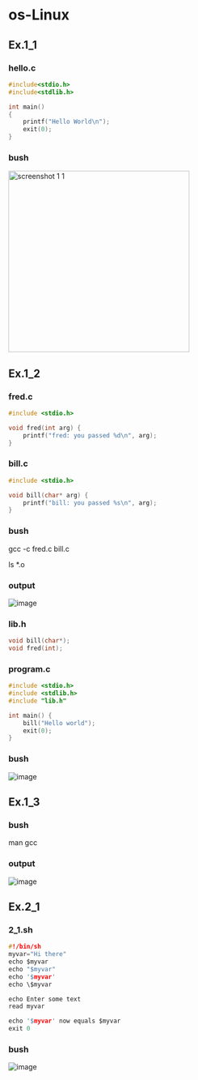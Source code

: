 # os-Linux
## Ex.1_1
### hello.c
```C
#include<stdio.h>
#include<stdlib.h>

int main()
{
	printf("Hello World\n");
	exit(0);
}
```
### bush
<img width="358" alt="screenshot 1 1" src="https://user-images.githubusercontent.com/63101910/93661784-3ff5c880-fa63-11ea-877a-b9f7fa990676.PNG">

## Ex.1_2
### fred.c
```C
#include <stdio.h>

void fred(int arg) {
    printf("fred: you passed %d\n", arg);
}
```

### bill.c
```C
#include <stdio.h>

void bill(char* arg) {
    printf("bill: you passed %s\n", arg);
}
```
### bush
gcc -c fred.c bill.c

ls *.o

### output
![image](https://user-images.githubusercontent.com/63101910/93662952-b0551780-fa6c-11ea-9180-11a2a875dc5d.png)

### lib.h
```C
void bill(char*);
void fred(int);
```
### program.c
```C
#include <stdio.h>
#include <stdlib.h>
#include "lib.h"

int main() {
    bill("Hello world");
    exit(0);
}
```
### bush
![image](https://user-images.githubusercontent.com/63101910/93663017-3e310280-fa6d-11ea-99cd-acad9d88e382.png)

## Ex.1_3
### bush
man gcc

### output
![image](https://user-images.githubusercontent.com/63101910/93664573-9faa9e80-fa78-11ea-98b3-2809b251d9ef.png)

## Ex.2_1
### 2_1.sh
```C
#!/bin/sh
myvar="Hi there"
echo $myvar
echo "$myvar"
echo '$myvar'
echo \$myvar

echo Enter some text
read myvar

echo '$myvar' now equals $myvar
exit 0
```
### bush 
![image](https://user-images.githubusercontent.com/63101910/94337392-b90c9700-fff2-11ea-8960-91635840d1b9.png)










